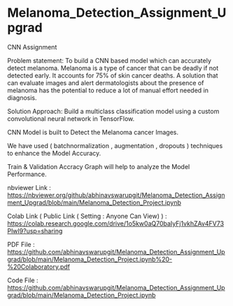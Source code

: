 # Melanoma_Detection_Assignment_Upgrad
CNN Assignment


Problem statement: To build a CNN based model which can accurately detect melanoma. Melanoma is a type of cancer that can be deadly if not detected early. It accounts for 75% of skin cancer deaths. A solution that can evaluate images and alert dermatologists about the presence of melanoma has the potential to reduce a lot of manual effort needed in diagnosis. 

Solution Approach: 
Build a multiclass classification model using a custom convolutional neural network in TensorFlow. 


CNN Model is built to Detect the Melanoma cancer Images.

We have used ( batchnormalization , augmentation , dropouts ) techniques to enhance the Model Accuracy.

Train & Validation Accracy Graph will help to analyze the Model Performance.

nbviewer Link : https://nbviewer.org/github/abhinavswarupgit/Melanoma_Detection_Assignment_Upgrad/blob/main/Melanoma_Detection_Project.ipynb

Colab Link ( Public Link ( Setting : Anyone Can View) )  : https://colab.research.google.com/drive/1o5kw0aQ70baIyFj1vkhZAv4FV73PlwI9?usp=sharing

PDF File : https://github.com/abhinavswarupgit/Melanoma_Detection_Assignment_Upgrad/blob/main/Melanoma_Detection_Project.ipynb%20-%20Colaboratory.pdf

Code File : https://github.com/abhinavswarupgit/Melanoma_Detection_Assignment_Upgrad/blob/main/Melanoma_Detection_Project.ipynb
